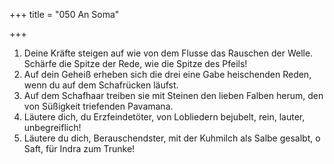+++
title = "050 An Soma"

+++


1.	Deine Kräfte steigen auf wie von dem Flusse das Rauschen der Welle. Schärfe die Spitze der Rede, wie die Spitze des Pfeils!
2.	Auf dein Geheiß erheben sich die drei eine Gabe heischenden Reden, wenn du auf dem Schafrücken läufst.
3.	Auf dem Schafhaar treiben sie mit Steinen den lieben Falben herum, den von Süßigkeit triefenden Pavamana.
4.	Läutere dich, du Erzfeindetöter, von Lobliedern bejubelt, rein, lauter, unbegreiflich!
5.	Läutere du dich, Berauschendster, mit der Kuhmilch als Salbe gesalbt, o Saft, für Indra zum Trunke!


